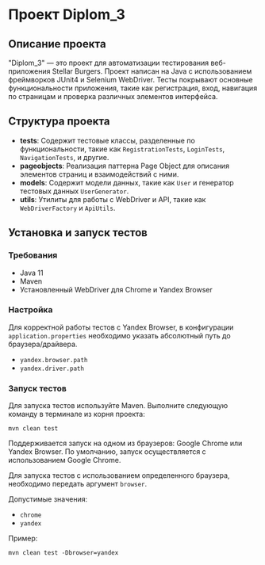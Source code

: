 # Проект Diplom_3

## Описание проекта

"Diplom_3" — это проект для автоматизации тестирования веб-приложения Stellar Burgers. Проект написан на Java с использованием фреймворков JUnit4 и Selenium WebDriver. Тесты покрывают основные функциональности приложения, такие как регистрация, вход, навигация по страницам и проверка различных элементов интерфейса.

## Структура проекта

- **tests**: Содержит тестовые классы, разделенные по функциональности, такие как `RegistrationTests`, `LoginTests`, `NavigationTests`, и другие.
- **pageobjects**: Реализация паттерна Page Object для описания элементов страниц и взаимодействий с ними.
- **models**: Содержит модели данных, такие как `User` и генератор тестовых данных `UserGenerator`.
- **utils**: Утилиты для работы с WebDriver и API, такие как `WebDriverFactory` и `ApiUtils`.

## Установка и запуск тестов

### Требования

- Java 11
- Maven
- Установленный WebDriver для Chrome и Yandex Browser

### Настройка

Для корректной работы тестов с Yandex Browser, в конфигурации `application.properties` необходимо указать абсолютный путь до браузера/драйвера.
- `yandex.browser.path`
- `yandex.driver.path`

### Запуск тестов

Для запуска тестов используйте Maven. Выполните следующую команду в терминале из корня проекта:

```shell
mvn clean test
```

Поддерживается запуск на одном из браузеров: Google Chrome или Yandex Browser.
По умолчанию, запуск осуществляется с использованием Google Chrome.

Для запуска тестов с использованием определенного браузера, необходимо передать аргумент `browser`.

Допустимые значения:
- `chrome`
- `yandex`

Пример:

```shell
mvn clean test -Dbrowser=yandex
```